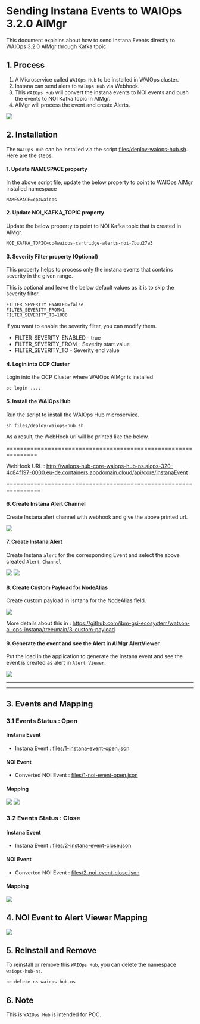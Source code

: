 # Sending Instana Events to WAIOps 3.2.0 AIMgr

This document explains about how to send Instana Events directly to WAIOps 3.2.0 AIMgr through Kafka topic.


## 1. Process

1. A Microservice called `WAIOps Hub` to be installed in WAIOps cluster.
2. Instana can send alers to `WAIOps Hub` via Webhook.
3. This `WAIOps Hub` will convert the instana events to NOI events and push the events to NOI Kafka topic in AIMgr.
4. AIMgr will process the event and create Alerts.

<img src="images/image1.png">

## 2. Installation

The `WAIOps Hub` can be installed via the script [files/deploy-waiops-hub.sh](./files/deploy-waiops-hub.sh). Here are the steps.

#### 1. Update NAMESPACE property

In the above script file, update the below property to point to WAIOps AIMgr installed namespace

```
NAMESPACE=cp4waiops
```

#### 2. Update NOI_KAFKA_TOPIC property

Update the below property to point to NOI Kafka topic that is created in AIMgr.

```
NOI_KAFKA_TOPIC=cp4waiops-cartridge-alerts-noi-7buu27a3
```

#### 3. Severity Filter property (Optional)

This property helps to process only the instana events that contains severity in the given range.

This is optional and leave the below default values as it is to skip the severity filter.

```
FILTER_SEVERITY_ENABLED=false
FILTER_SEVERITY_FROM=1
FILTER_SEVERITY_TO=1000
```

If you want to enable the severity filter, you can modify them.

- FILTER_SEVERITY_ENABLED - true 
- FILTER_SEVERITY_FROM - Severity start value 
- FILTER_SEVERITY_TO - Severity end value 


#### 4. Login into OCP Cluster

Login into the OCP Cluster where WAIOps AIMgr is installed 
```
oc login ....
```

#### 5. Install the WAIOps Hub

Run the script to install the WAIOps Hub microservice.

```
sh files/deploy-waiops-hub.sh
```

As a result, the WebHook url will be printed like the below.

  ===============================================================

WebHook URL : http://waiops-hub-core-waiops-hub-ns.aiops-320-4c84f197-0000.eu-de.containers.appdomain.cloud/api/core/instanaEvent

  ================================================================

#### 6. Create Instana Alert Channel

Create Instana alert channel with webhook and give the above printed url.

<img src="images/image2.png">


#### 7. Create Instana Alert

Create Instana `alert` for the corresponding Event and select the above created `Alert Channel`

<img src="images/image3.png">
<img src="images/image4.png">

#### 8. Create Custom Payload for NodeAlias

Create custom payload in Isntana for the NodeAlias field.

<img src="images/image6.png">

More details about this in : https://github.com/ibm-gsi-ecosystem/watson-ai-ops-instana/tree/main/3-custom-payload

#### 9. Generate the event and see the Alert in AIMgr AlertViewer.

Put the load in the application to generate the Instana event and see the event is created as alert in `Alert Viewer`.

<img src="images/image5.png">


-----------
-----------

## 3. Events and Mapping

### 3.1 Events Status : Open

#### Instana Event

- Instana Event :  [files/1-instana-event-open.json](./files/1-instana-event-open.json)

#### NOI Event

- Converted NOI Event :  [files/1-noi-event-open.json](./files/1-noi-event-open.json)

#### Mapping

<img src="images/open1.png">
<img src="images/open2.png">


### 3.2 Events Status : Close

#### Instana Event

- Instana Event :  [files/2-instana-event-close.json](./files/2-instana-event-close.json)

#### NOI Event

- Converted NOI Event :  [files/2-noi-event-close.json](./files/2-noi-event-close.json)

#### Mapping

<img src="images/close.png">

## 4. NOI Event to Alert Viewer Mapping

<img src="images/3-mapping-noi-to-alertviewer.png">

## 5. ReInstall and Remove

To reinstall or remove this  `WAIOps Hub`, you can delete the namespace `waiops-hub-ns`.

```
oc delete ns waiops-hub-ns
```

## 6. Note

This is `WAIOps Hub` is intended for POC.



